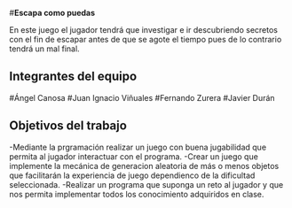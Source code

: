 #**Escapa como puedas**

En este juego el jugador tendrá que investigar e ir descubriendo secretos con el fin de escapar antes de que se agote el tiempo pues de lo contrario tendrá un mal final.

## Integrantes del equipo

#Ángel Canosa 
#Juan Ignacio Viñuales 
#Fernando Zurera
#Javier Durán 

## Objetivos del trabajo

-Mediante la prgramación realizar un juego con buena jugabilidad que permita al jugador interactuar con el programa.
-Crear un juego que implemente la mecánica de generacion aleatoria de más o menos objetos que facilitarán la experiencia de juego dependienco de la dificultad seleccionada.
-Realizar un programa que suponga un reto al jugador y que nos permita implementar todos los conocimiento adquiridos en clase.